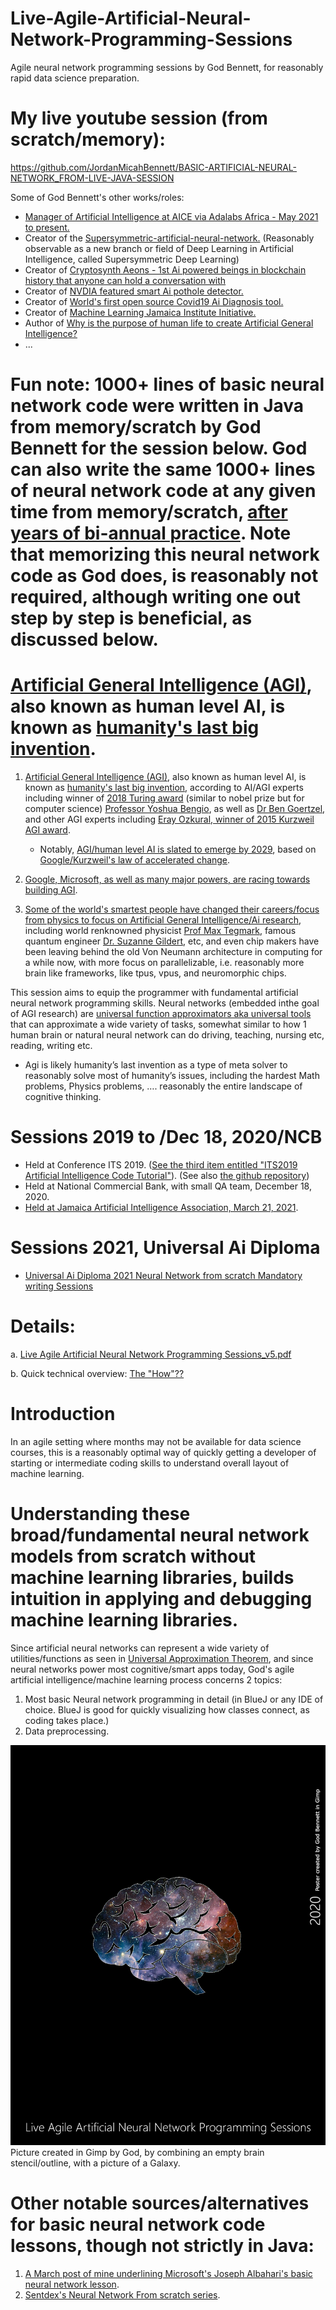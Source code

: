 # Live-Agile-Artificial-Neural-Network-Programming-Sessions
Agile neural network programming sessions by God Bennett, for reasonably rapid data science preparation.

# My live youtube session (from scratch/memory):

https://github.com/JordanMicahBennett/BASIC-ARTIFICIAL-NEURAL-NETWORK_FROM-LIVE-JAVA-SESSION


Some of God Bennett's other works/roles:
* [Manager of Artificial Intelligence at AICE via Adalabs Africa - May 2021 to present.](https://www.aiceafrica.com)
* Creator of the [Supersymmetric-artificial-neural-network.](https://github.com/JordanMicahBennett/Supersymmetric-artificial-neural-network) (Reasonably observable as a new branch or field of Deep Learning in Artificial Intelligence, called Supersymmetric Deep Learning)
* Creator of [Cryptosynth Aeons - 1st Ai powered beings in blockchain history that anyone can hold a conversation with](https://youtu.be/5eCcOtLV0uE)
* Creator of [NVDIA featured smart Ai pothole detector.](https://github.com/JordanMicahBennett/Smart-Ai-Pothole-Detector------Powered-by-Tensorflow-TensorRT-on-Google-Colab-and-or-Jetson-Nano#this-project-is-featured-by-nvidia)
* Creator of [World's first open source Covid19 Ai Diagnosis tool.](https://github.com/JordanMicahBennett/SMART-CT-SCAN_BASED-COVID19_VIRUS_DETECTOR/blob/master/README.md)
* Creator of [Machine Learning Jamaica Institute Initiative.](http://mlj-institute.appspot.com)
* Author of [Why is the purpose of human life to create Artificial General Intelligence?](https://www.researchgate.net/publication/319235750_Why_is_the_purpose_of_human_life_to_create_Artificial_General_Intelligence)
* ...

# Fun note: 1000+ lines of basic neural network code were written in Java from memory/scratch by God Bennett for the session below. God can also write the same 1000+ lines of neural network code at any given time from memory/scratch, [after years of bi-annual practice](https://github.com/JordanMicahBennett/NEURAL_NETWORK_PRACTICE). Note that memorizing this neural network code as God does, is reasonably not required, although writing one out step by step is beneficial, as discussed below.


# [Artificial General Intelligence (AGI)](https://en.wikipedia.org/wiki/Artificial_general_intelligence), also known as human level AI, is known as [humanity's last big invention](https://youtu.be/9snY7lhJA4c).

1. [Artificial General Intelligence (AGI)](https://en.wikipedia.org/wiki/Artificial_general_intelligence), also known as human level AI, is known as [humanity's last big invention](https://youtu.be/9snY7lhJA4c), according to AI/AGI experts including winner of [2018 Turing award](https://amturing.acm.org/award_winners/bengio_3406375.cfm) (similar to nobel prize but for computer science)  [Professor Yoshua Bengio](https://www.youtube.com/watch?v=IU9cQ1JdC7Y), as well as [Dr Ben Goertzel](https://youtu.be/9snY7lhJA4c), and other AGI experts including [Eray Ozkural, winner of 2015 Kurzweil AGI award](http://agi-conf.org/2015/prizes/).
   * Notably, [AGI/human level AI is slated to emerge by 2029](https://www.businessinsider.com/ray-kurzweil-thinks-well-have-human-level-ai-by-2029-2014-12), based on [Google/Kurzweil's law of accelerated change](https://en.wikipedia.org/wiki/Accelerating_change).

2. [Google, Microsoft, as well as many major powers, are racing towards building AGI](https://link.springer.com/article/10.1007/s00146-019-00887-x).

3. [Some of the world's smartest people have changed their careers/focus from physics to focus on Artificial General Intelligence/Ai research](https://godquestbennett.medium.com/some-of-the-worlds-smartest-people-have-changed-their-careers-focus-from-physics-to-focus-on-4461aee6506d), including world renknowned physicist [Prof Max Tegmark](https://news.mit.edu/2020/nsf-announces-mit-led-institute-artificial-intelligence-fundamental-interactions-0826), famous quantum engineer [Dr. Suzanne Gildert](https://www.kindred.ai/), etc, and even chip makers have been leaving behind the old Von Neumann architecture in computing for a while now, with more focus on parallelizable, i.e. reasonably more brain like frameworks, like tpus, vpus, and neuromorphic chips.

This session aims to equip the programmer with fundamental artificial neural network programming skills. Neural networks (embedded inthe goal of AGI research) are [universal function approximators aka universal tools](https://en.wikipedia.org/wiki/Universal_approximation_theorem) that can approximate a wide variety of tasks, somewhat similar to how 1 human brain or natural neural network can do driving, teaching, nursing etc, reading, writing etc. 

* Agi is likely humanity’s last invention as a type of meta solver to reasonably solve most of humanity’s issues, including the hardest Math problems, Physics problems, …. reasonably the entire landscape of cognitive thinking. 


# Sessions 2019 to /Dec 18, 2020/NCB
* Held at Conference ITS 2019. ([See the third item entitled "ITS2019 Artificial Intelligence Code Tutorial"](https://its2019.iis-international.org/program/selected-workshops-and-tutorials/)). (See also [the github repository](https://github.com/JordanMicahBennett/Live-ITS-2019-Artificial-Neural-Network-Tutorial-Code))
* Held at National Commercial Bank, with small QA team, December 18, 2020.
* [Held at Jamaica Artificial Intelligence Association, March 21, 2021](https://www.youtube.com/watch?v=8KCoQpKgzkg).

# Sessions 2021, Universal Ai Diploma
* [Universal Ai Diploma 2021 Neural Network from scratch Mandatory writing Sessions](https://github.com/JordanMicahBennett/Live-Agile-Artificial-Neural-Network-Programming-Sessions/tree/main/Universal%20Ai%20Diploma%20Sessions)

# Details: 

a. [Live Agile Artificial Neural Network Programming Sessions_v5.pdf](https://github.com/JordanMicahBennett/Live-Agile-Artificial-Neural-Network-Programming-Sessions/blob/main/Live%20Agile%20Artificial%20Neural%20Network%20Programming%20Sessions_v5.pdf)

b. Quick technical overview: [The "How"??](https://github.com/JordanMicahBennett/Live-Agile-Artificial-Neural-Network-Programming-Sessions/blob/main/How.pdf)

# Introduction
In an agile setting where months may not be available for data science courses, this is a reasonably optimal way of quickly getting a developer of starting or intermediate coding skills to understand overall layout of machine learning.

#  Understanding these broad/fundamental neural network models from scratch without machine learning libraries, builds intuition in applying and debugging machine learning libraries.

Since artificial neural networks can represent a wide variety of utilities/functions as seen in [Universal Approximation Theorem](https://en.wikipedia.org/wiki/Universal_approximation_theorem), and since neural networks power most cognitive/smart apps today, God's agile artificial intelligence/machine learning process concerns 2 topics:

1.	Most basic Neural network programming in detail (in BlueJ or any IDE of choice. BlueJ is good for quickly visualizing how classes connect, as coding takes place.)
2.	Data preprocessing.

![Alt text](https://github.com/JordanMicahBennett/Live-Agile-Artificial-Neural-Network-Programming-Session/blob/main/cover_c.png?raw=true "default page")
Picture created in Gimp by God, by combining an empty brain stencil/outline, with a picture of a Galaxy.

# Other notable sources/alternatives for basic neural network code lessons, though not strictly in Java:

1. [A March post of mine underlining Microsoft's Joseph Albahari's basic neural network lesson](https://www.facebook.com/GodEngineer/posts/909737319485295).
2. [Sentdex's Neural Network From scratch series](https://github.com/Sentdex/NNfSiX).
 

